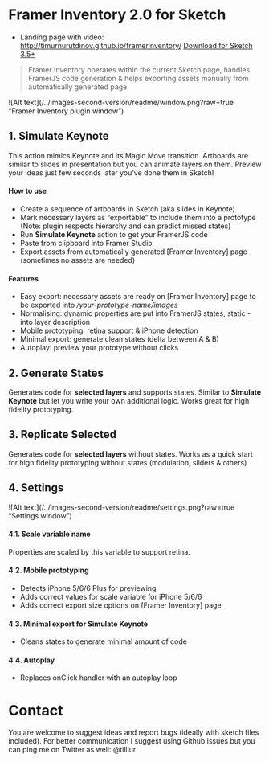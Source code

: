 # Framer Inventory 2.0 for Sketch
- Landing page with video: http://timurnurutdinov.github.io/framerinventory/
<a href="https://github.com /">Download for Sketch 3.5+</a>

>Framer Inventory operates within the current Sketch page, handles FramerJS code generation & helps exporting assets manually from automatically generated page.

![Alt text](/../images-second-version/readme/window.png?raw=true “Framer Inventory plugin window”)

## 1. Simulate Keynote
This action mimics Keynote and its Magic Move transition. Artboards are similar to slides in presentation but you can animate layers on them. Preview your ideas just few seconds later you’ve done them in Sketch!

#### How to use
- Create a sequence of artboards in Sketch (aka slides in Keynote)
- Mark necessary layers as “exportable” to include them into a prototype (Note: plugin respects hierarchy and can predict missed states)
- Run **Simulate Keynote** action to get your FramerJS code
- Paste from clipboard into Framer Studio 
- Export assets from automatically generated [Framer Inventory] page (sometimes no assets are needed)

#### Features
- Easy export: necessary assets are ready on [Framer Inventory] page to be exported into _/your-prototype-name/images_
- Normalising: dynamic properties are put into FramerJS states, static - into layer description
- Mobile prototyping: retina support & iPhone detection
- Minimal export: generate clean states (delta between A & B)
- Autoplay: preview your prototype without clicks




## 2. Generate States
Generates code for **selected layers** and supports states. Similar to **Simulate Keynote** but let you write your own additional logic. Works great for high fidelity prototyping.


## 3. Replicate Selected
Generates code for **selected layers** without states. Works as a quick start for high fidelity prototyping without states (modulation, sliders & others)




## 4. Settings
![Alt text](/../images-second-version/readme/settings.png?raw=true “Settings window”)

#### 4.1. Scale variable name
Properties are scaled by this variable to support retina.

#### 4.2. Mobile prototyping
- Detects iPhone 5/6/6 Plus for previewing
- Adds correct values for scale variable for iPhone 5/6/6
- Adds correct export size options on [Framer Inventory] page

#### 4.3. Minimal export for Simulate Keynote
- Cleans states to generate minimal amount of code

#### 4.4. Autoplay
- Replaces onClick handler with an autoplay loop




# Contact
You are welcome to suggest ideas and report bugs (ideally with sketch files included). For better communication I suggest using Github issues but you can ping me on Twitter as well: @tilllur

